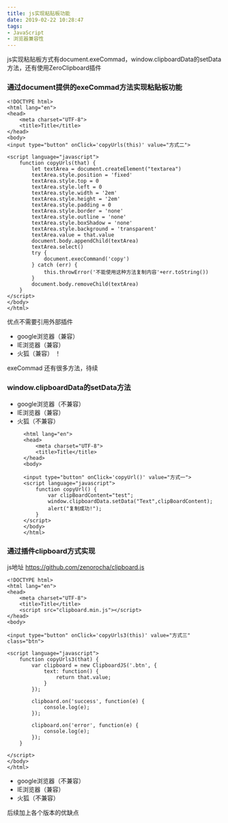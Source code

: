 ```yaml
---
title: js实现粘贴板功能
date: 2019-02-22 10:28:47
tags:
- JavaScript
- 浏览器兼容性
---
```

js实现粘贴板方式有document.exeCommad，window.clipboardData的setData方法，还有使用ZeroClipboard插件

### 通过document提供的exeCommad方法实现粘贴板功能 

    <!DOCTYPE html>
    <html lang="en">
    <head>
        <meta charset="UTF-8">
        <title>Title</title>
    </head>
    <body>
    <input type="button" onClick='copyUrls(this)' value="方式二">
    
    <script language="javascript">
        function copyUrls(that) {
            let textArea = document.createElement("textarea")
            textArea.style.position = 'fixed'
            textArea.style.top = 0
            textArea.style.left = 0
            textArea.style.width = '2em'
            textArea.style.height = '2em'
            textArea.style.padding = 0
            textArea.style.border = 'none'
            textArea.style.outline = 'none'
            textArea.style.boxShadow = 'none'
            textArea.style.background = 'transparent'
            textArea.value = that.value
            document.body.appendChild(textArea)
            textArea.select()
            try {
                document.execCommand('copy')
            } catch (err) {
                this.throwError('不能使用这种方法复制内容'+err.toString())
            }
            document.body.removeChild(textArea)
        }
    </script>
    </body>
    </html>

优点不需要引用外部插件

* google浏览器（兼容）
* IE浏览器（兼容）
* 火狐（兼容） ！

exeCommad 还有很多方法，待续

### window.clipboardData的setData方法

* google浏览器（不兼容）
* IE浏览器（兼容）
* 火狐（不兼容）
    <!DOCTYPE html>
        <html lang="en">
        <head>
            <meta charset="UTF-8">
            <title>Title</title>
        </head>
        <body>
    
        <input type="button" onClick='copyUrl()' value="方式一">
        <script language="javascript">
            function copyUrl() {
                var clipBoardContent="test";
                window.clipboardData.setData("Text",clipBoardContent);
                alert("复制成功!");
            }
        </script>
        </body>
        </html>

### 通过插件clipboard方式实现 

js地址 https://github.com/zenorocha/clipboard.js

    <!DOCTYPE html>
    <html lang="en">
    <head>
        <meta charset="UTF-8">
        <title>Title</title>
        <script src="clipboard.min.js"></script>
    </head>
    <body>
    
    <input type="button" onClick='copyUrls3(this)' value="方式三" class="btn">
    
    <script language="javascript">
        function copyUrls3(that) {
            var clipboard = new ClipboardJS('.btn', {
                text: function() {
                    return that.value;
                }
            });
    
            clipboard.on('success', function(e) {
                console.log(e);
            });
    
            clipboard.on('error', function(e) {
                console.log(e);
            });
        }
    
    </script>
    </body>
    </html>

* google浏览器（不兼容）
* IE浏览器（兼容）
* 火狐（不兼容）

后续加上各个版本的优缺点

